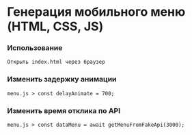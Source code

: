 # Генерация мобильного меню (HTML, CSS, JS)
### Использование
```
Открыть index.html через браузер
```
### Изменить задержку анимации
```
menu.js > const delayAnimate = 700;
```
### Изменить время отклика по API
```
menu.js > const dataMenu = await getMenuFromFakeApi(3000);
```